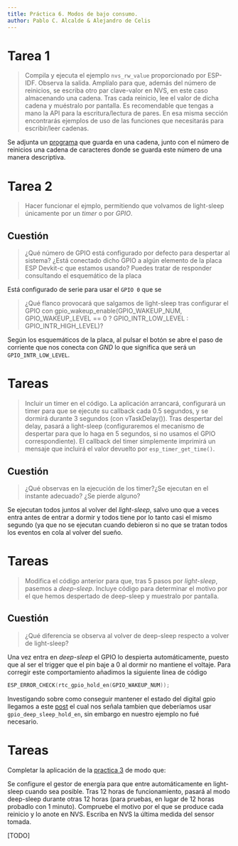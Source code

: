 ```yaml
---
title: Práctica 6. Modos de bajo consumo.
author: Pablo C. Alcalde & Alejandro de Celis
---
```


# Tarea 1
> Compila y ejecuta el ejemplo `nvs_rw_value` proporcionado por ESP-IDF. Observa la salida. Amplíalo para que, además del número de reinicios, se escriba otro par clave-valor en NVS, en este caso almacenando una cadena. Tras cada reinicio, lee el valor de dicha cadena y muéstralo por pantalla. Es recomendable que tengas a mano la API para la escritura/lectura de pares. En esa misma sección encontrarás ejemplos de uso de las funciones que necesitarás para escribir/leer cadenas.

Se adjunta un [programa](./nvs_rw_value/main/nvs_value_example_main.c) que guarda en una cadena, junto con el número de reinicios una cadena de caracteres donde se guarda este número de una manera descriptiva.

# Tarea 2
> Hacer funcionar el ejmplo, permitiendo que volvamos de light-sleep únicamente por un _timer_ o por _GPIO_.


## Cuestión
> ¿Qué número de GPIO está configurado por defecto para despertar al sistema? ¿Está conectado dicho GPIO a algún elemento de la placa ESP Devkit-c que estamos usando? Puedes tratar de responder consultando el esquemático de la placa

Está configurado de serie para usar el `GPIO 0` que se 

> ¿Qué flanco provocará que salgamos de light-sleep tras configurar el GPIO con gpio_wakeup_enable(GPIO_WAKEUP_NUM, GPIO_WAKEUP_LEVEL == 0 ? GPIO_INTR_LOW_LEVEL : GPIO_INTR_HIGH_LEVEL)?

Según los esquemáticos de la placa, al pulsar el botón se abre el paso de corriente que nos conecta con *GND* lo que significa que será un `GPIO_INTR_LOW_LEVEL`.

# Tareas
> Incluir un timer en el código. La aplicación arrancará, configurará un timer para que se ejecute su callback cada 0.5 segundos, y se dormirá durante 3 segundos (con vTaskDelay()). Tras despertar del delay, pasará a light-sleep (configuraremos el mecanismo de despertar para que lo haga en 5 segundos, si no usamos el GPIO correspondiente). El callback del timer simplemente imprimirá un mensaje que incluirá el valor devuelto por `esp_timer_get_time()`.

## Cuestión
> ¿Qué observas en la ejecución de los timer?¿Se ejecutan en el instante adecuado? ¿Se pierde alguno?

Se ejecutan todos juntos al volver del _light-sleep_, salvo uno que a veces entra antes de entrar a dormir y todos tiene por lo tanto casi el mismo segundo (ya que no se ejecutan cuando debieron si no que se tratan todos los eventos en cola al volver del sueño.

# Tareas
> Modifica el código anterior para que, tras 5 pasos por _light-sleep_, pasemos a _deep-sleep_. Incluye código para determinar el motivo por el que hemos despertado de deep-sleep y muestralo por pantalla.

## Cuestión

> ¿Qué diferencia se observa al volver de deep-sleep respecto a volver de light-sleep?

Una vez entra en _deep-sleep_ el GPIO lo despierta automáticamente, puesto que al ser el trigger que el pin baje a 0 al dormir no mantiene el voltaje.
Para corregir este comportamiento añadimos la siguiente linea de código
```c
ESP_ERROR_CHECK(rtc_gpio_hold_en(GPIO_WAKEUP_NUM));
```
Investigando sobre como conseguir mantener el estado del digital gpio llegamos a este [post](https://electronics.stackexchange.com/questions/350158/esp32-how-to-keep-a-pin-high-during-deep-sleep-rtc-gpio-pull-ups-are-too-weak) el cual nos señala tambien que deberíamos usar `gpio_deep_sleep_hold_en`, sin embargo en nuestro ejemplo no fué necesario.
# Tareas

Completar la aplicación de la [practica 3](./../practica3/final/README.md) de modo que:

Se configure el gestor de energía para que entre automáticamente en light-sleep cuando sea posible.
Tras 12 horas de funcionamiento, pasará al modo deep-sleep durante otras 12 horas (para pruebas, en lugar de 12 horas probadlo con 1 minuto).
Compruebe el motivo por el que se produce cada reinicio y lo anote en NVS.
Escriba en NVS la última medida del sensor tomada.

[TODO]

